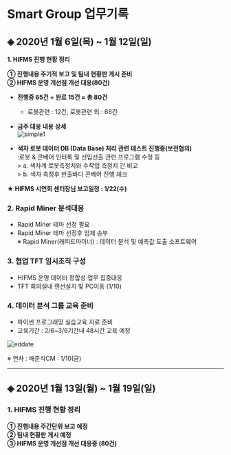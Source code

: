 # **Smart Group 업무기록**

## ◈ 2020년 1월 6일(목) ~ 1월 12일(일)

**1. HIFMS 진행 현황 정리**
    
**① 진행내용 주기적 보고 및 팀내 현황판 게시 준비**<br>
**② HIFMS 운영 개선점 개선 대응(80건)**

* **진행중 65건 + 완료 15건 = 총 80건**<br> 
	- 로봇관련 : 12건, 로봇관련 외 : 68건<br> 	

* **금주 대응 내용 상세**<br> 
![simple1](https://user-images.githubusercontent.com/50024239/72126788-ca543b80-33b0-11ea-995f-2b06bd445ea7.png)

* **색차 로봇 데이터 DB (Data Base) 처리 관련 테스트 진행중(보전협의)**<br>
:로봇 & 콘베어 인터록 및 선입선출 관련 프로그램 수정 등<br>
       > a. 색차계 로봇측정치와 수작업 측정치 간 비교<br>
       > b. 색차 측정후 반출바디 콘베어 진행 체크

**★ HIFMS 시연회 센터장님 보고일정 : 1/22(수)**

### 2. Rapid Miner 분석대응
- Rapid Miner 테마 선정 필요<br> 
- Rapid Miner 테마 선정후 업체 송부<br>
   ※ Rapid Miner(래피드마이너) : 데이터 분석 및 예측값 도출 소프트웨어<br>   

### 3. 협업 TFT 임시조직 구성
 - HIFMS 운영 데이터 정합성 업무 집중대응<br>
 - TFT 회의실내 랜선설치 및 PC이동 (1/10)<br>

### 4. 데이터 분석 그룹 교육 준비
 - 파이썬 프로그래밍 실습교육 자료 준비<br>
 - 교육기간 : 2/6~3/6기간내 48시간 교육 예정<br>

![eddate](https://user-images.githubusercontent.com/50024239/71602929-d4e72780-2b9d-11ea-8e11-5e1ad249208f.png)

※ 연차 : 배준식CM : 1/10(금) <br>


---------------------------------------------
## ◈ 2020년 1월 13일(월) ~ 1월 19일(일)

### 1. HIFMS 진행 현황 정리

**① 진행내용 주간단위 보고 예정**<br>
**② 팀내 현황판 게시 예정**<br>
**③ HIFMS 운영 개선점 개선 대응중 (80건)**

